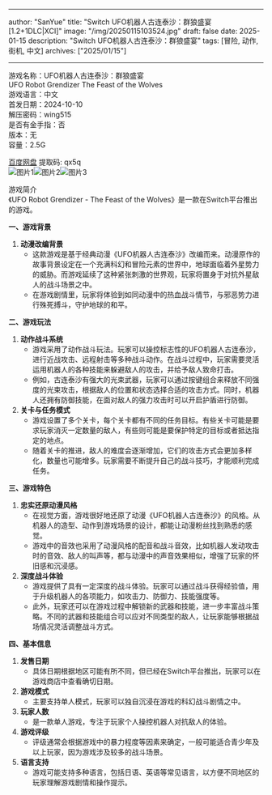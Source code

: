 
---
author: "SanYue"
title: "Switch UFO机器人古连泰沙：群狼盛宴[1.2+1DLC|XCI]"
image: "/img/20250115103524.jpg"
draft: false
date: 2025-01-15
description: "Switch UFO机器人古连泰沙：群狼盛宴"
tags: [冒险, 动作, 街机, 中文]
archives: ["2025/01/15"]

---

游戏名称：UFO机器人古连泰沙：群狼盛宴   
UFO Robot Grendizer The Feast of the Wolves    
游戏语言：中文  
首发日期：2024-10-10  
解压密码：wing515  
是否有金手指：否  
版本：无   
容量：2.5G

[百度网盘](https://pan.baidu.com/s/1QSXfCCNPP77xx8YcDYuRbw) 提取码: qx5q  
![图片1](/img/de7cb3.jpg)![图片2](/img/1ac56e.jpg)![图片3](/img/7bc152.jpg)  

游戏简介  
《UFO Robot Grendizer - The Feast of the Wolves》是一款在Switch平台推出的游戏。

**一、游戏背景**

1. **动漫改编背景**
   - 这款游戏是基于经典动漫《UFO机器人古连泰沙》改编而来。动漫原作的故事背景设定在一个充满科幻和冒险元素的世界中，地球面临着外星势力的威胁。而游戏延续了这种紧张刺激的世界观，玩家将置身于对抗外星敌人的战斗场景之中。
   - 在游戏剧情里，玩家将体验到如同动漫中的热血战斗情节，与邪恶势力进行殊死搏斗，守护地球的和平。

**二、游戏玩法**

1. **动作战斗系统**
   - 游戏采用了动作战斗玩法。玩家可以操控标志性的UFO机器人古连泰沙，进行近战攻击、远程射击等多种战斗动作。在战斗过程中，玩家需要灵活运用机器人的各种技能来躲避敌人的攻击，并给予敌人致命打击。
   - 例如，古连泰沙有强大的光束武器，玩家可以通过按键组合来释放不同强度的光束攻击，根据敌人的位置和状态选择合适的攻击方式。同时，机器人还拥有防御技能，在面对敌人的强力攻击时可以开启护盾进行防御。
2. **关卡与任务模式**
   - 游戏设置了多个关卡，每个关卡都有不同的任务目标。有些关卡可能是要求玩家消灭一定数量的敌人，有些则可能是要保护特定的目标或者抵达指定的地点。
   - 随着关卡的推进，敌人的难度会逐渐增加，它们的攻击方式会更加多样化，数量也可能增多。玩家需要不断提升自己的战斗技巧，才能顺利完成任务。

**三、游戏特色**

1. **忠实还原动漫风格**
   - 在视觉方面，游戏很好地还原了动漫《UFO机器人古连泰沙》的风格。从机器人的造型、动作到游戏场景的设计，都能让动漫粉丝找到熟悉的感觉。
   - 游戏中的音效也采用了动漫风格的配音和战斗音效，比如机器人发动攻击时的音效、敌人的叫声等，都与动漫中的声音效果相似，增强了玩家的怀旧感和沉浸感。
2. **深度战斗体验**
   - 游戏提供了具有一定深度的战斗体验。玩家可以通过战斗获得经验值，用于升级机器人的各项能力，如攻击力、防御力、技能强度等。
   - 此外，玩家还可以在游戏过程中解锁新的武器和技能，进一步丰富战斗策略。不同的武器和技能组合可以应对不同类型的敌人，让玩家能够根据战场情况灵活调整战斗方式。

**四、基本信息**

1. **发售日期**
   - 具体日期根据地区可能有所不同，但已经在Switch平台推出，玩家可以在游戏商店中查看确切日期。
2. **游戏模式**
   - 主要支持单人模式，玩家可以独自沉浸在游戏的科幻战斗剧情之中。
3. **玩家人数**
   - 是一款单人游戏，专注于玩家个人操控机器人对抗敌人的体验。
4. **游戏评级**
   - 评级通常会根据游戏中的暴力程度等因素来确定，一般可能适合青少年及以上玩家，因为游戏涉及较多的战斗场景。
5. **语言支持**
   - 游戏可能支持多种语言，包括日语、英语等常见语言，以方便不同地区的玩家理解游戏剧情和操作提示。
